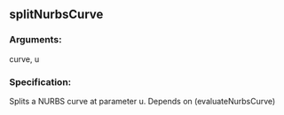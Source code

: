 ## splitNurbsCurve
### Arguments: 
curve, u
### Specification: 
Splits a NURBS curve at parameter u. Depends on (evaluateNurbsCurve)
